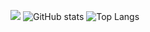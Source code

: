![](https://visitor-badge.laobi.icu/badge?page_id=harshitbhat.harshitbhat)
![GitHub stats](https://github-readme-stats.vercel.app/api?username=harshitbhat&show_icons=true&theme=tokyonight)
![Top Langs](https://github-readme-stats.vercel.app/api/top-langs/?username=harshitbhat&theme=tokyonight)

